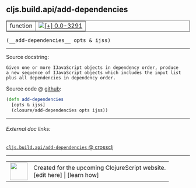 ## cljs.build.api/add-dependencies



 <table border="1">
<tr>
<td>function</td>
<td><a href="https://github.com/cljsinfo/cljs-api-docs/tree/0.0-3291"><img valign="middle" alt="[+] 0.0-3291" title="Added in 0.0-3291" src="https://img.shields.io/badge/+-0.0--3291-lightgrey.svg"></a> </td>
</tr>
</table>


 <samp>
(__add-dependencies__ opts & ijss)<br>
</samp>

---





Source docstring:

```
Given one or more IJavaScript objects in dependency order, produce
a new sequence of IJavaScript objects which includes the input list
plus all dependencies in dependency order.
```


Source code @ [github](https://github.com/clojure/clojurescript/blob/r1.7.107/src/main/clojure/cljs/build/api.clj#L157-L162):

```clj
(defn add-dependencies
  [opts & ijss]
  (closure/add-dependencies opts ijss))
```

<!--
Repo - tag - source tree - lines:

 <pre>
clojurescript @ r1.7.107
└── src
    └── main
        └── clojure
            └── cljs
                └── build
                    └── <ins>[api.clj:157-162](https://github.com/clojure/clojurescript/blob/r1.7.107/src/main/clojure/cljs/build/api.clj#L157-L162)</ins>
</pre>

-->

---



###### External doc links:

[`cljs.build.api/add-dependencies` @ crossclj](http://crossclj.info/fun/cljs.build.api/add-dependencies.html)<br>

---

 <table>
<tr><td>
<img valign="middle" align="right" width="48px" src="http://i.imgur.com/Hi20huC.png">
</td><td>
Created for the upcoming ClojureScript website.<br>
[edit here] | [learn how]
</td></tr></table>

[edit here]:https://github.com/cljsinfo/cljs-api-docs/blob/master/cljsdoc/cljs.build.api/add-dependencies.cljsdoc
[learn how]:https://github.com/cljsinfo/cljs-api-docs/wiki/cljsdoc-files

<!--

This information was too distracting to show to readers, but I'll leave it
commented here since it is helpful to:

- pretty-print the data used to generate this document
- and show how to retrieve that data



The API data for this symbol:

```clj
{:ns "cljs.build.api",
 :name "add-dependencies",
 :signature ["[opts & ijss]"],
 :history [["+" "0.0-3291"]],
 :type "function",
 :full-name-encode "cljs.build.api/add-dependencies",
 :source {:code "(defn add-dependencies\n  [opts & ijss]\n  (closure/add-dependencies opts ijss))",
          :title "Source code",
          :repo "clojurescript",
          :tag "r1.7.107",
          :filename "src/main/clojure/cljs/build/api.clj",
          :lines [157 162]},
 :full-name "cljs.build.api/add-dependencies",
 :docstring "Given one or more IJavaScript objects in dependency order, produce\na new sequence of IJavaScript objects which includes the input list\nplus all dependencies in dependency order."}

```

Retrieve the API data for this symbol:

```clj
;; from Clojure REPL
(require '[clojure.edn :as edn])
(-> (slurp "https://raw.githubusercontent.com/cljsinfo/cljs-api-docs/catalog/cljs-api.edn")
    (edn/read-string)
    (get-in [:symbols "cljs.build.api/add-dependencies"]))
```

-->
